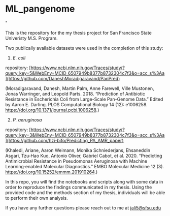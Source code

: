 # ML_pangenome
"


This is the repository for the my thesis project for San Francisco State Univeristy M.S. Program. 

Two publically available datasets were used in the completion of this study:

1) _E. coli_

repository: [https://www.ncbi.nlm.nih.gov/Traces/study/?query_key=5&WebEnv=MCID_6507949b8377b8732304c7f3&o=acc_s%3Aa](https://github.com/DaneshMoradigaravand/PanPred)

(Moradigaravand, Danesh, Martin Palm, Anne Farewell, Ville Mustonen, Jonas Warringer, and Leopold Parts. 2018. “Prediction of Antibiotic Resistance in Escherichia Coli from Large-Scale Pan-Genome Data.” Edited by Aaron E. Darling. PLOS Computational Biology 14 (12): e1006258. https://doi.org/10.1371/journal.pcbi.1006258.)



2) _P. aeruginosa_
   
repository: [https://www.ncbi.nlm.nih.gov/Traces/study/?query_key=3&WebEnv=MCID_6507949b8377b8732304c7f3&o=acc_s%3Aa](https://github.com/hzi-bifo/Predicting_PA_AMR_paper)

(Khaledi, Ariane, Aaron Weimann, Monika Schniederjans, Ehsaneddin Asgari, Tzu‐Hao Kuo, Antonio Oliver, Gabriel Cabot, et al. 2020. “Predicting Antimicrobial Resistance in Pseudomonas Aeruginosa with Machine Learning‐enabled Molecular Diagnostics.” EMBO Molecular Medicine 12 (3). https://doi.org/10.15252/emmm.201910264.)



In this repo, you will find the notebooks and scripts along with some data in order to reproduce the findings communicated in my thesis. Using the provided code and the methods section of my thesis, individuals will be able to perform their own analysis. 


If you have any further questions please reach out to me at jali5@sfsu.edu

